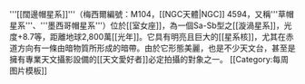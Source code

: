 '''[[闊邊帽星系]]'''（梅西爾編號：M104，[[NGC天體|NGC]] 4594，又稱'''草帽星系'''、'''墨西哥帽星系'''）位於[[室女座]]，為一個Sa-Sb型之[[漩渦星系]]，光度+8.7等，距離地球2,800萬[[光年]]。它具有明亮且巨大的[[星系核]]，尤其在赤道方向有一條由暗物質所形成的暗帶。由於它形態美麗，也是不少天文台，甚至是擁有專業天文攝影設備的[[天文愛好者]]必定拍攝的對象之一。
<noinclude>[[Category:每周图片模板]]</noinclude>